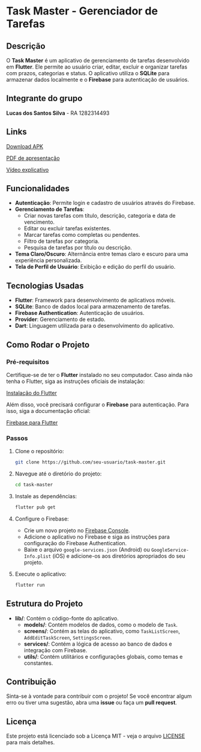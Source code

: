 # Task Master - Gerenciador de Tarefas

## Descrição

O **Task Master** é um aplicativo de gerenciamento de tarefas desenvolvido em **Flutter**. Ele permite ao usuário criar, editar, excluir e organizar tarefas com prazos, categorias e status. O aplicativo utiliza o **SQLite** para armazenar dados localmente e o **Firebase** para autenticação de usuários.

## Integrante do grupo

**Lucas dos Santos Silva** - RA 1282314493

## Links

[Download APK](https://drive.google.com/file/d/1GFembW8tTg6_SdHLvxJ4w6RC0KxY2DMQ/view?usp=sharing)

[PDF de apresentação](https://drive.google.com/file/d/1odDFu1RZe03cq4BNZo0Luhobuo0nmB6d/view?usp=sharing)

[Vídeo explicativo](https://drive.google.com/file/d/1LaM7fWjam6fWwNBtm-Of5sA2V-WSRT8V/view?usp=sharing)

## Funcionalidades

- **Autenticação**: Permite login e cadastro de usuários através do Firebase.
- **Gerenciamento de Tarefas**:
  - Criar novas tarefas com título, descrição, categoria e data de vencimento.
  - Editar ou excluir tarefas existentes.
  - Marcar tarefas como completas ou pendentes.
  - Filtro de tarefas por categoria.
  - Pesquisa de tarefas por título ou descrição.
- **Tema Claro/Oscuro**: Alternância entre temas claro e escuro para uma experiência personalizada.
- **Tela de Perfil de Usuário**: Exibição e edição do perfil do usuário.

## Tecnologias Usadas

- **Flutter**: Framework para desenvolvimento de aplicativos móveis.
- **SQLite**: Banco de dados local para armazenamento de tarefas.
- **Firebase Authentication**: Autenticação de usuários.
- **Provider**: Gerenciamento de estado.
- **Dart**: Linguagem utilizada para o desenvolvimento do aplicativo.

## Como Rodar o Projeto

### Pré-requisitos

Certifique-se de ter o **Flutter** instalado no seu computador. Caso ainda não tenha o Flutter, siga as instruções oficiais de instalação:

[Instalação do Flutter](https://flutter.dev/docs/get-started/install)

Além disso, você precisará configurar o **Firebase** para autenticação. Para isso, siga a documentação oficial:

[Firebase para Flutter](https://firebase.flutter.dev/docs/overview)

### Passos

1. Clone o repositório:

    ```bash
    git clone https://github.com/seu-usuario/task-master.git
    ```

2. Navegue até o diretório do projeto:

    ```bash
    cd task-master
    ```

3. Instale as dependências:

    ```bash
    flutter pub get
    ```

4. Configure o Firebase:
    - Crie um novo projeto no [Firebase Console](https://console.firebase.google.com/).
    - Adicione o aplicativo no Firebase e siga as instruções para configuração do Firebase Authentication.
    - Baixe o arquivo `google-services.json` (Android) ou `GoogleService-Info.plist` (iOS) e adicione-os aos diretórios apropriados do seu projeto.

5. Execute o aplicativo:

    ```bash
    flutter run
    ```

## Estrutura do Projeto

- **lib/**: Contém o código-fonte do aplicativo.
  - **models/**: Contém modelos de dados, como o modelo de `Task`.
  - **screens/**: Contém as telas do aplicativo, como `TaskListScreen`, `AddEditTaskScreen`, `SettingsScreen`.
  - **services/**: Contém a lógica de acesso ao banco de dados e integração com Firebase.
  - **utils/**: Contém utilitários e configurações globais, como temas e constantes.

## Contribuição

Sinta-se à vontade para contribuir com o projeto! Se você encontrar algum erro ou tiver uma sugestão, abra uma **issue** ou faça um **pull request**.

## Licença

Este projeto está licenciado sob a Licença MIT - veja o arquivo [LICENSE](LICENSE) para mais detalhes.
